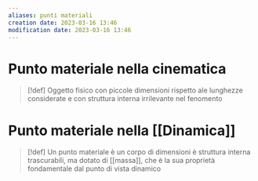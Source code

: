 ```yaml
---
aliases: punti materiali
creation date: 2023-03-16 13:46
modification date: 2023-03-16 13:46
---
```


# Punto materiale nella cinematica

> [!def]
> Oggetto fisico con piccole dimensioni rispetto ale lunghezze considerate e con struttura interna irrilevante nel fenomento
> 
> 

# Punto materiale nella [[Dinamica]]

>[!def]
>Un punto materiale è un corpo di dimensioni è struttura interna trascurabili, ma dotato di [[massa]], che è la sua proprietà fondamentale dal punto di vista dinamico




